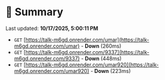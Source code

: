 # 📖 Summary
Last updated: **10/17/2025, 5:00:11 PM**

- `GET` [https://talk-m6gd.onrender.com/umar](https://talk-m6gd.onrender.com/umar) - **Down** (260ms)
- `GET` [https://talk-m6gd.onrender.com/9337](https://talk-m6gd.onrender.com/9337) - **Down** (448ms)
- `GET` [https://talk-m6gd.onrender.com/umar920](https://talk-m6gd.onrender.com/umar920) - **Down** (223ms)
